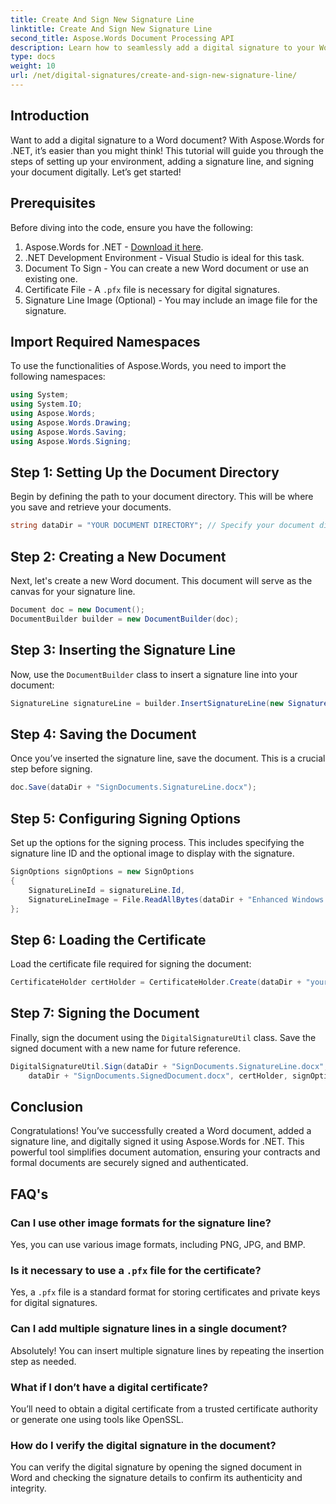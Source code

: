 ```yaml
---
title: Create And Sign New Signature Line 
linktitle: Create And Sign New Signature Line
second_title: Aspose.Words Document Processing API
description: Learn how to seamlessly add a digital signature to your Word documents using Aspose.Words for .NET. This comprehensive tutorial covers everything from setting up your environment and inserting a signature line to saving and verifying your signed documents.
type: docs
weight: 10
url: /net/digital-signatures/create-and-sign-new-signature-line/
---
```

## Introduction

Want to add a digital signature to a Word document? With Aspose.Words for .NET, it’s easier than you might think! This tutorial will guide you through the steps of setting up your environment, adding a signature line, and signing your document digitally. Let’s get started!

## Prerequisites

Before diving into the code, ensure you have the following:

1. Aspose.Words for .NET - [Download it here](https://releases.aspose.com/words/net/).
2. .NET Development Environment - Visual Studio is ideal for this task.
3. Document To Sign - You can create a new Word document or use an existing one.
4. Certificate File - A `.pfx` file is necessary for digital signatures.
5. Signature Line Image (Optional) - You may include an image file for the signature.

## Import Required Namespaces

To use the functionalities of Aspose.Words, you need to import the following namespaces:

```csharp
using System;
using System.IO;
using Aspose.Words;
using Aspose.Words.Drawing;
using Aspose.Words.Saving;
using Aspose.Words.Signing;
```

## Step 1: Setting Up the Document Directory

Begin by defining the path to your document directory. This will be where you save and retrieve your documents.

```csharp
string dataDir = "YOUR DOCUMENT DIRECTORY"; // Specify your document directory path
```

## Step 2: Creating a New Document

Next, let's create a new Word document. This document will serve as the canvas for your signature line.

```csharp
Document doc = new Document();
DocumentBuilder builder = new DocumentBuilder(doc);
```

## Step 3: Inserting the Signature Line

Now, use the `DocumentBuilder` class to insert a signature line into your document:

```csharp
SignatureLine signatureLine = builder.InsertSignatureLine(new SignatureLineOptions()).SignatureLine;
```

## Step 4: Saving the Document

Once you’ve inserted the signature line, save the document. This is a crucial step before signing.

```csharp
doc.Save(dataDir + "SignDocuments.SignatureLine.docx");
```

## Step 5: Configuring Signing Options

Set up the options for the signing process. This includes specifying the signature line ID and the optional image to display with the signature.

```csharp
SignOptions signOptions = new SignOptions
{
    SignatureLineId = signatureLine.Id,
    SignatureLineImage = File.ReadAllBytes(dataDir + "Enhanced Windows MetaFile.emf") // Path to your image
};
```

## Step 6: Loading the Certificate

Load the certificate file required for signing the document:

```csharp
CertificateHolder certHolder = CertificateHolder.Create(dataDir + "your_certificate.pfx", "your_password"); // Adjust file name and password
```

## Step 7: Signing the Document

Finally, sign the document using the `DigitalSignatureUtil` class. Save the signed document with a new name for future reference.

```csharp
DigitalSignatureUtil.Sign(dataDir + "SignDocuments.SignatureLine.docx",
    dataDir + "SignDocuments.SignedDocument.docx", certHolder, signOptions);
```

## Conclusion

Congratulations! You’ve successfully created a Word document, added a signature line, and digitally signed it using Aspose.Words for .NET. This powerful tool simplifies document automation, ensuring your contracts and formal documents are securely signed and authenticated.

## FAQ's

### Can I use other image formats for the signature line?

Yes, you can use various image formats, including PNG, JPG, and BMP.

### Is it necessary to use a `.pfx` file for the certificate?

Yes, a `.pfx` file is a standard format for storing certificates and private keys for digital signatures.

### Can I add multiple signature lines in a single document?

Absolutely! You can insert multiple signature lines by repeating the insertion step as needed.

### What if I don’t have a digital certificate?

You’ll need to obtain a digital certificate from a trusted certificate authority or generate one using tools like OpenSSL.

### How do I verify the digital signature in the document?

You can verify the digital signature by opening the signed document in Word and checking the signature details to confirm its authenticity and integrity.
